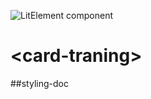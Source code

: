 ![LitElement component](https://img.shields.io/badge/litElement-component-blue.svg)

# \<card-traning>

##styling-doc